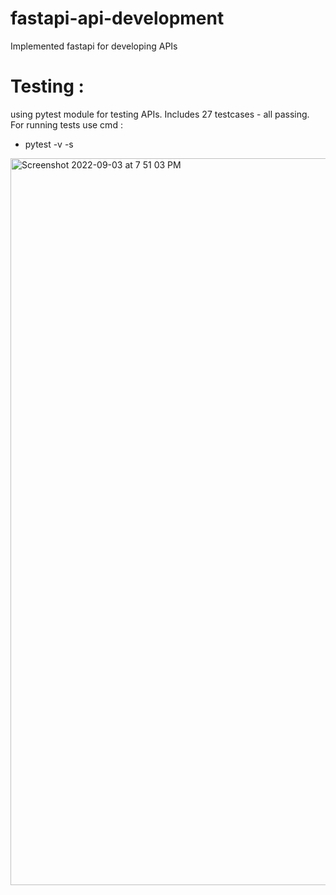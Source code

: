 # fastapi-api-development
Implemented fastapi for developing APIs

# Testing :
using pytest module for testing APIs.
Includes 27 testcases - all passing.  
For running tests use cmd :  
* pytest -v -s   

<img width="1163" alt="Screenshot 2022-09-03 at 7 51 03 PM" src="https://user-images.githubusercontent.com/70997750/188274611-23caf98b-d0de-474a-9373-77a972de1bb0.png">
